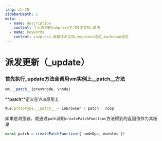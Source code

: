 ```yaml
---
lang: zh-CN
sidebarDepth: 2
meta:
  - name: description
    content: 个人总结的vuepress学习技术文档-语法
  - name: keywords
    content: vuepress,最新技术文档,vuepress语法,markdown语法
---
```

# 派发更新（_update）
### 首先执行_update方法会调用vm实例上__patch__方法
```js
vm.__patch__(prevVnode, vnode)
```
**__patch__**定义在Vue原型上
```js
Vue.prototype.__patch__ = inBrowser ? patch : noop
```
如果是浏览器，就通过`path`调用`createPatchFunction`方法得到的返回值作为其结果
```js
const patch = createPatchFunction({ nodeOps, modules })
```